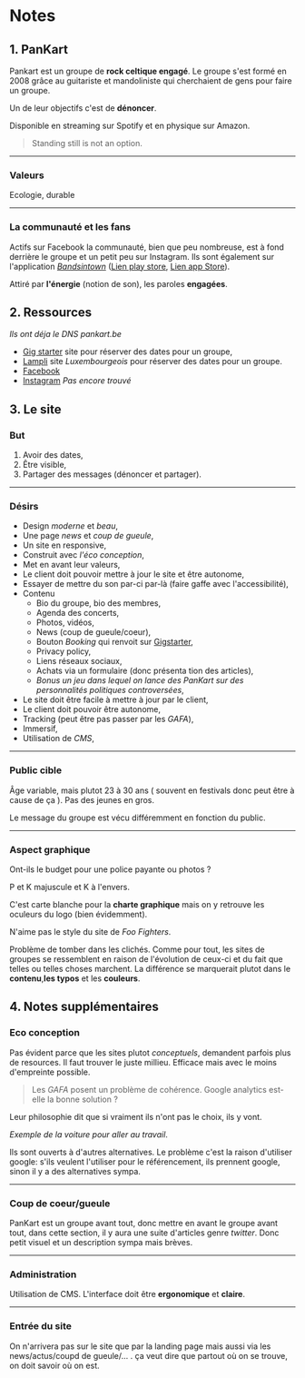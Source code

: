 # Notes

## 1. PanKart

Pankart est un groupe de **rock celtique engagé**. Le groupe s'est formé en 2008 grâce au guitariste et mandoliniste qui cherchaient de gens pour faire un groupe.

Un de leur objectifs c'est de **dénoncer**.

Disponible en streaming sur Spotify et en physique sur Amazon.

> Standing still is not an option.

---

### Valeurs

Ecologie, durable

---

### La communauté et les fans

Actifs sur Facebook la communauté, bien que peu nombreuse, est à fond derrière le groupe et un petit peu sur Instagram. Ils sont également sur l'application [_Bandsintown_](https://www.bandsintown.com/fr) ([Lien play store](https://play.google.com/store/apps/details?id=com.bandsintown&hl=en_US&gl=US), [Lien app Store](https://apps.apple.com/fr/app/bandsintown-concerts/id471394851)).

<!-- TODO: Trouver l'application Benz/berz in town -->

Attiré par **l'énergie** (notion de son), les paroles **engagées**.

## 2. Ressources

_Ils ont déja le DNS pankart.be_

- [Gig starter](https://www.gigstarter.fr/artistes/pankart) site pour réserver des dates pour un groupe,
- [Lampli](https://lampli.be/artist-profile/pankart/?color=turquoise) site _Luxembourgeois_ pour réserver des dates pour un groupe.
- [Facebook](https://www.facebook.com/PanKart)
- [Instagram]() _Pas encore trouvé_ <!-- TODO: Trouver leur insta -->

## 3. Le site

### But

1. Avoir des dates,
2. Être visible,
3. Partager des messages (dénoncer et partager).
<!-- 4. Garder l'utilisateur et capter son attention. -->

---

### Désirs

- Design _moderne_ et _beau_,
- Une page _news_ et _coup de gueule_,
- Un site en responsive,
- Construit avec _l'éco conception_,
- Met en avant leur valeurs,
- Le client doit pouvoir mettre à jour le site et être autonome,
- Essayer de mettre du son par-ci par-là (faire gaffe avec l'accessibilité),
- Contenu
  - Bio du groupe, bio des membres,
  - Agenda des concerts,
  - Photos, vidéos,
  - News (coup de gueule/coeur),
  - Bouton _Booking_ qui renvoit sur [Gigstarter](https://www.gigstarter.fr/artistes/pankart),
  - Privacy policy,
  - Liens réseaux sociaux,
  - Achats via un formulaire (donc présenta tion des articles),
  - _Bonus un jeu dans lequel on lance des PanKart sur des personnalités politiques controversées_,
- Le site doit être facile à mettre à jour par le client,
- Le client doit pouvoir être autonome,
- Tracking (peut être pas passer par les _GAFA_),
- Immersif,
- Utilisation de _CMS_,
<!-- les gens qui consultent le site ne doivent pas s'y attendre -->

---

### Public cible

Âge variable, mais plutot 23 à 30 ans ( souvent en festivals donc peut être à cause de ça ). Pas des jeunes en gros.

Le message du groupe est vécu différemment en fonction du public.

---

### Aspect graphique

Ont-ils le budget pour une police payante ou photos ?

P et K majuscule et K à l'envers.

C'est carte blanche pour la **charte graphique** mais on y retrouve les oculeurs du logo (bien évidemment).

N'aime pas le style du site de _Foo Fighters_.

Problème de tomber dans les clichés. Comme pour tout, les sites de groupes se ressemblent en raison de l'évolution de ceux-ci et du fait que telles ou telles choses marchent. La différence se marquerait plutot dans le **contenu**,**les typos** et les **couleurs**.

## 4. Notes supplémentaires

### Eco conception

Pas évident parce que les sites plutot _conceptuels_, demandent parfois plus de resources. Il faut trouver le juste millieu. Efficace mais avec le moins d'empreinte possible.

> Les _GAFA_ posent un problème de cohérence. Google analytics est-elle la bonne solution ?

Leur philosophie dit que si vraiment ils n'ont pas le choix, ils y vont.

_Exemple de la voiture pour aller au travail_.

Ils sont ouverts à d'autres alternatives. Le problème c'est la raison d'utiliser google: s'ils veulent l'utiliser pour le référencement, ils prennent google, sinon il y a des alternatives sympa.

---

### Coup de coeur/gueule

PanKart est un groupe avant tout, donc mettre en avant le groupe avant tout, dans cette section, il y aura une suite d'articles genre _twitter_. Donc petit visuel et un description sympa mais brèves.

---

### Administration

Utilisation de CMS. L'interface doit être **ergonomique** et **claire**.

---

### Entrée du site

On n'arrivera pas sur le site que par la landing page mais aussi via les news/actus/coupd de gueule/... . ça veut dire que partout où on se trouve, on doit savoir où on est.
